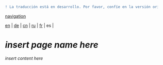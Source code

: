 ```diff
! La traducción está en desarrollo. Por favor, confíe en la versión original en inglés. 
```

[navigation](https://github.com/syncloud/docs/blob/master/es/index.md)

[en](https://github.com/syncloud/platform/wiki/Accounts) | 
[de](https://github.com/syncloud/docs/blob/master/de/content/Accounts.md) | 
[cn](https://github.com/syncloud/docs/blob/master/cn/content/Accounts.md) | 
[ru](https://github.com/syncloud/docs/blob/master/ru/content/Accounts.md) | 
[fr](https://github.com/syncloud/docs/blob/master/fr/content/Accounts.md) | 
es | 

# *insert page name here*

*insert content here*
